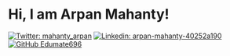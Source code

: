 # Hi, I am Arpan Mahanty!

[![Twitter: mahanty_arpan](https://img.shields.io/twitter/follow/mahanty_arpan?style=social)](https://twitter.com/mahanty_arpan)
[![Linkedin: arpan-mahanty-40252a190](https://img.shields.io/badge/-Arpan_Mahanty-blue?style=flat-square&logo=Linkedin&logoColor=white&link=https://www.linkedin.com/in/arpan-mahanty-40252a190/)](https://www.linkedin.com/in/arpan-mahanty-40252a190/)
[![GitHub Edumate696](https://img.shields.io/github/followers/Edumate696?label=follow&style=social)](https://github.com/Edumate696)
